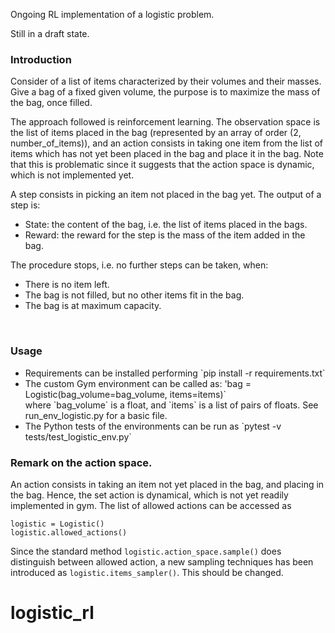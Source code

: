 Ongoing RL implementation of a logistic problem. 

Still in a draft state. 

### Introduction

Consider of a list of items characterized by their volumes and their masses. Give a bag of a fixed given volume, the purpose is to maximize the mass of the bag, once filled. 

The approach followed is reinforcement learning. The observation space is the list of items placed in the bag (represented by an array of order (2, number_of_items)), and an action consists in taking one item from the list of items which has not yet been placed in the bag and place it in the bag. Note that this is problematic since it suggests that the action space is dynamic, which is not implemented yet. 

A step consists in picking an item not placed in the bag yet. The output of a step is:
<ul>
<li>State: the content of the bag, i.e. the list of items placed in the bags.</li>
<li>Reward: the reward for the step is the mass of the item added in the bag. </li>
</ul>

The procedure stops, i.e. no further steps can be taken, when:
<ul>
<li>There is no item left.</li>
<li>The bag is not filled, but no other items fit in the bag.</li>
<li>The bag is at maximum capacity.</li>
</ul>
<br />

### Usage
<ul>
<li>Requirements can be installed performing
`pip install -r requirements.txt`</li>
<li>The custom Gym environment can be called as: 'bag = Logistic(bag_volume=bag_volume, items=items)`<br />
where `bag_volume` is a float, and `items` is a list of pairs of floats. See run_env_logistic.py for a basic file. </li>
<li>The Python tests of the environments can be run as
 `pytest -v tests/test_logistic_env.py`
</li>
</ul>

### Remark on the action space. 

An action consists in taking an item not yet placed in the bag, and placing in the bag. Hence, the set action is dynamical, which is not yet readily implemented in gym. The list of allowed actions can be accessed as<br />
```
logistic = Logistic()
logistic.allowed_actions()
```
Since the standard method `logistic.action_space.sample()`
does distinguish between allowed action, a new sampling techniques has been introduced as `logistic.items_sampler()`. This should be changed. 






# logistic_rl
